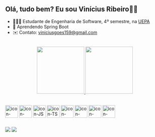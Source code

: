 ## Olá, tudo bem? Eu sou  Vinícius Ribeiro👋😄


- 👨🏻‍🎓 Estudante de Engenharia de Software, 4º semestre, na <a href="https://www.uepa.br/">UEPA</a>
- 🌱 Aprendendo Spring Boot
- ✉️ Contato: viniciusgoes159@gmail.com

<br>

<div align="center">
  <a href="https://github.com/duribeiro">
    <img height="150em" src="https://github-readme-stats.vercel.app/api?username=Viniciusrbr&count_private=true&include_all_commits=true&show_icons=true&theme=react&hide_border=false&show_owner=true"/>
    <img height="150em" src="https://github-readme-stats.vercel.app/api/top-langs/?username=Viniciusrbr&theme=react&hide_border=false&&layout=compact"/>
  </a>
</div>

<div style="display: inline_block"><br><br>
  <img align="center" alt="icon-HTML"       src="https://cdn-icons-png.flaticon.com/512/5968/5968267.png" width="40" height="40">
  <img align="center" alt="icon-CSS"        src="https://cdn-icons-png.flaticon.com/512/5968/5968242.png" width="40" height="40">
  <img align="center" alt="icon-JS"         src="https://cdn-icons-png.flaticon.com/512/5968/5968292.png" width="40" height="40">
  <img align="center" alt="icon-TS"         src="https://cdn-icons-png.flaticon.com/512/5968/5968381.png" width="40" height="40">
  <img align="center" alt="icon-Angular"    src="https://cdn-images-1.medium.com/max/92/1*nbJ41jD1-r2Oe6FsLjKaOg@2x.png"  width="40" height="40">
  <img align="center" alt="icon-SQLServer"  src="https://cdn-icons-png.flaticon.com/512/5968/5968364.png" width="40" height="40">
  <img align="center" alt="icon-mySQL"      src="https://uxwing.com/wp-content/themes/uxwing/download/brands-and-social-media/mysql-icon.png" width="40" height="40">
  <img align="center" alt="icon-Java"       src="https://cdn-icons-png.flaticon.com/512/226/226777.png" width="40" height="40">
</div>

##

<a href = "viniciusgoes159@gmail.com"><img src="https://img.shields.io/badge/-Gmail-%23333?style=for-the-badge&logo=gmail&logoColor=white" target="_blank"></a>
<a href="https://www.linkedin.com/in/viniciusrbr/" target="_blank"><img src="https://img.shields.io/badge/-LinkedIn-%230077B5?style=for-the-badge&logo=linkedin&logoColor=white" target="_blank"></a>
  
  
